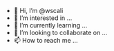 - 👋 Hi, I’m @wscali
- 👀 I’m interested in ...
- 🌱 I’m currently learning ...
- 💞️ I’m looking to collaborate on ...
- 📫 How to reach me ...

<!---
wscali/wscali is a ✨ special ✨ repository because its `README.md` (this file) appears on your GitHub profile.
You can click the Preview link to take a look at your changes.
--->
